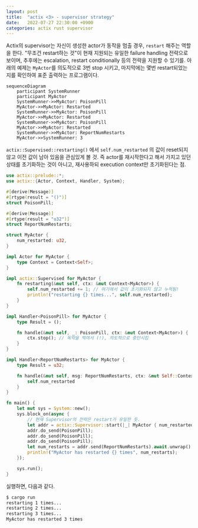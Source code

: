 ```yaml
---
layout: post
title:  "actix <3> - supervisor strategy"
date:   2022-07-27 22:30:00 +0900
categories: actix rust supervisor
---
```


Actix의 supervisor는 자신이 생성한 actor가 동작을 멈출 경우, 
`restart` 해주는 역할을 한다. "무조건 restart하는 것"이 현재 지원되는 유일한
failure handling 전략으로 보이며, 추후에는 escalation, restart conditionally 등의
전략을 지원할 수 있기를. 
아래의 예제는 `MyActor`를 의도적으로 3번 stop 시키고, 
마지막에는 몇번 restart되었는지를 확인하여 표준 출력하는 프로그램이다.

```mermaid
sequenceDiagram
    participant SystemRunner
    participant MyActor
    SystemRunner->>MyActor: PoisonPill
    MyActor->>MyActor: Restarted
    SystemRunner->>MyActor: PoisonPill
    MyActor->>MyActor: Restarted
    SystemRunner->>MyActor: PoisonPill
    MyActor->>MyActor: Restarted
    SystemRunner->>MyActor: ReportNumRestarts
    MyActor->>SystemRunner: 3
```

`actix::Supervised::restarting()` 에서 `self.num_restarted` 의
값이 reset되지 않고 이전 값이 남아 있음을 관심있게 볼 것. 
즉 actor를 재시작한다고 해서 가지고 있던 상태를 초기화하는 것이 아니고, 
재사용하되 execution context만 초기화된다는 점. 


```rust
use actix::prelude::*;
use actix::{Actor, Context, Handler, System};

#[derive(Message)]
#[rtype(result = "()")]
struct PoisonPill;

#[derive(Message)]
#[rtype(result = "u32")]
struct ReportNumRestarts;

struct MyActor {
    num_restarted: u32,
}

impl Actor for MyActor {
    type Context = Context<Self>;
}

impl actix::Supervised for MyActor {
    fn restarting(&mut self, ctx: &mut Context<MyActor>) {
        self.num_restarted += 1; // 여기에서 값이 초기화되지 않고 누적됨!
        println!("restarting {} times...", self.num_restarted);
    }
}

impl Handler<PoisonPill> for MyActor {
    type Result = ();

    fn handle(&mut self, _: PoisonPill, ctx: &mut Context<MyActor>) {
        ctx.stop(); // 독약을 먹여서 (!), 의도적으로 중단시킴
    }
}

impl Handler<ReportNumRestarts> for MyActor {
    type Result = u32;

    fn handle(&mut self, msg: ReportNumRestarts, ctx: &mut Self::Context) -> Self::Result {
        self.num_restarted
    }
}

fn main() {
    let mut sys = System::new();
    sys.block_on(async {
        // 현재 Supervisor의 전략은 restart가 유일한 듯.
        let addr = actix::Supervisor::start(|_| MyActor { num_restarted: 0 });
        addr.do_send(PoisonPill);
        addr.do_send(PoisonPill);
        addr.do_send(PoisonPill);
        let num_restarts = addr.send(ReportNumRestarts).await.unwrap();
        println!("MyActor has restarted {} times", num_restarts);
    });

    sys.run();
}
```

실행하면, 다음과 같다.
```bash
$ cargo run
restarting 1 times...
restarting 2 times...
restarting 3 times...
MyActor has restarted 3 times
```